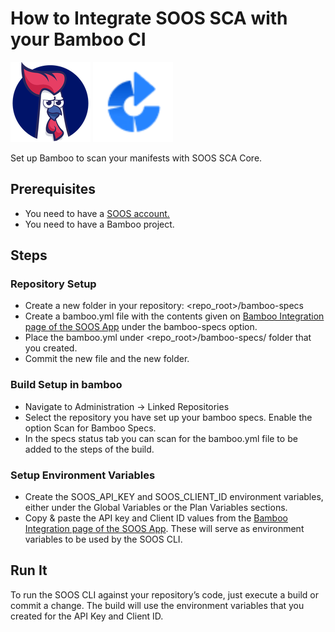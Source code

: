 # How to Integrate SOOS SCA with your Bamboo CI
<div>
<img src="../assets/img/SOOS-Icon.png" alt="SOOS" width="128" height="128">
<img src="../assets/img/bamboo.png" alt="bamboo" width="128" height="128">
</div>

Set up Bamboo to scan your manifests with SOOS SCA Core.

## Prerequisites

- You need to have a [SOOS account.](https://app.soos.io/register)
- You need to have a Bamboo project.

## Steps

### **Repository Setup**
* Create a new folder in your repository: <repo_root>/bamboo-specs
* Create a bamboo.yml file with the contents given on [Bamboo Integration page of the SOOS App](https://app.soos.io/integrate/sca?id=bamboo) under the bamboo-specs option.
* Place the bamboo.yml under  <repo_root>/bamboo-specs/ folder that you created.
* Commit the new file and the new folder.


### **Build Setup in bamboo**
* Navigate to Administration -> Linked Repositories
* Select the repository you have set up your bamboo specs. Enable the option Scan for Bamboo Specs.
* In the specs status tab you can scan for the bamboo.yml file to be added to the steps of the build.

### **Setup Environment Variables**
* Create the SOOS_API_KEY and SOOS_CLIENT_ID environment variables, either under the Global Variables or the Plan Variables sections.
* Copy & paste the API key and Client ID values from the [Bamboo Integration page of the SOOS App](https://app.soos.io/integrate/sca?id=bamboo).  These will serve as environment variables to be used by the SOOS CLI.

## Run It
To run the SOOS CLI against your repository’s code, just execute a build or commit a change. The build will use the environment variables that you created for the API Key and Client ID.